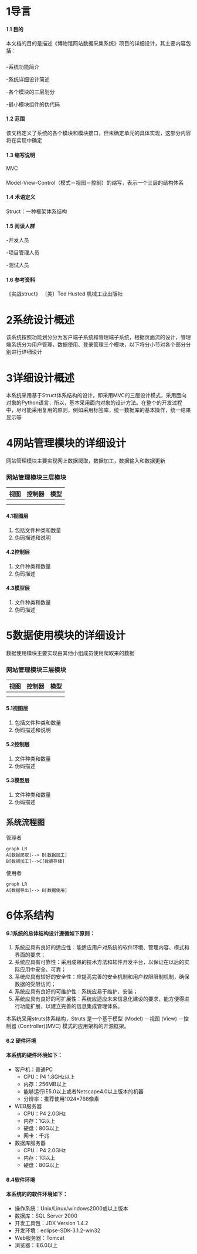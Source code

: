 # 1导言
#### 1.1 目的
本文档的目的是描述《博物馆网站数据采集系统》项目的详细设计，其主要内容包括：
#####
-系统功能简介

-系统详细设计简述

-各个模块的三层划分

-最小模块组件的伪代码
#### 1.2 范围
该文档定义了系统的各个模块和模块接口，但未确定单元的具体实现，这部分内容将在实现中确定
#### 1.3 缩写说明
MVC
####
Model-View-Control（模式－视图－控制）的缩写，表示一个三层的结构体系
#### 1.4 术语定义
Struct：一种框架体系结构
#### 1.5 阅读人群
-开发人员

-项目管理人员

-测试人员
#### 1.6 参考资料
《实战struct》 〔美〕Ted Husted
	机械工业出版社 
# 2系统设计概述
该系统按照功能划分分为客户端子系统和管理端子系统，根据页面流的设计，管理端系统分为用户管理，数据使用、登录管理三个模块，以下将分小节对各个部分分别进行详细设计
# 3详细设计概述
本系统采用基于Struct体系结构的设计，即采用MVC的三层设计模式，采用面向对象的Python语言，所以，基本采用面向对象的设计方法。在整个的开发过程中，尽可能采用复用的原则，例如采用标签库，统一数据库的基本操作，统一结果显示等
# 4网站管理模块的详细设计
网站管理模块主要实现网上数据爬取，数据加工，数据输入和数据更新
### 网站管理模块三层模块
|视图|控制器|模型|  
|:------|------:|:---:|  
|       |       |     |
|       |       |     |
#### 4.1视图层
1. 包括文件种类和数量
2. 伪码描述和说明
#### 4.2控制层
1. 文件种类和数量
2. 伪码描述
#### 4.3模型层
1. 文件种类和数量
2. 伪码描述
# 5数据使用模块的详细设计
数据使用模块主要实现由其他小组成员使用爬取来的数据
### 网站管理模块三层模块
|视图|控制器|模型|  
|:------|------:|:---:|  
|       |       |     |
|       |       |     |
#### 5.1视图层
1. 包括文件种类和数量
2. 伪码描述和说明
#### 5.2控制层
1. 文件种类和数量
2. 伪码描述
#### 5.3模型层
1. 文件种类和数量
2. 伪码描述
## 系统流程图
管理者
```
graph LR
A[数据爬取]--> B[数据加工] 
B[数据加工]-->C[数据存储]
``` 
使用者
```
graph LR
A[数据导出]--> B[数据使用] 
``` 
# 6体系结构
#### 6.1系统的总体结构设计遵循如下原则：
1. 系统应具有良好的适应性：能适应用户对系统的软件环境、管理内容、模式和界面的要求；
2. 系统应具有可靠性：采用成熟的技术方法和软件开发平台，以保证在以后的实际应用中安全、可靠；
3. 系统应具有较好的安全性：应提高完善的安全机制和用户权限限制机制，确保数据的受限访问；
4. 系统应具有良好的可维护性：系统应易于维护、安装；
5. 系统应具有良好的可扩展性：系统应适应未来信息化建设的要求，能方便得进行功能扩展，以建立完善的信息集成管理体系。

本系统采用struts体系结构，Struts 是一个基于模型 (Model) －视图 (View) －控制器 (Controller)(MVC) 模式的应用架构的开源框架。
#### 6.2 硬件环境
#### 本系统的硬件环境如下：
- 客户机：普通PC
  - CPU：P4 1.8GHz以上
  - 内存：256MB以上
  - 能够运行IE5.0以上或者Netscape4.0以上版本的机器
  - 分辨率：推荐使用1024*768像素
- WEB服务器
  - CPU：P4 2.0GHz
  - 内存：1G以上
  - 硬盘：80G以上
  - 网卡：千兆
- 数据库服务器
  - CPU：P4 2.0GHz
  - 内存：1G以上
  - 硬盘：80G以上
#### 6.4软件环境

#### 本系统的的软件环境如下：
- 操作系统：Unix/Linux/windows2000或以上版本
- 数据库：SQL Server 2000
- 开发工具包：JDK Version 1.4.2
- 开发环境：eclipse-SDK-3.1.2-win32
- Web服务器：Tomcat
- 浏览器：IE6.0以上